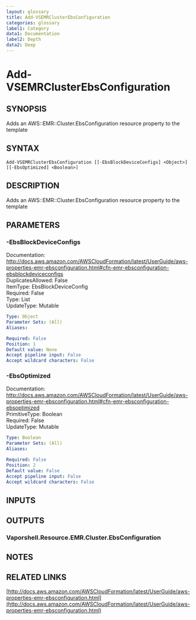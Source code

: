 ```yaml
---
layout: glossary
title: Add-VSEMRClusterEbsConfiguration
categories: glossary
label1: Category
data1: Documentation
label2: Depth
data2: Deep
---
```


# Add-VSEMRClusterEbsConfiguration

## SYNOPSIS
Adds an AWS::EMR::Cluster.EbsConfiguration resource property to the template

## SYNTAX

```
Add-VSEMRClusterEbsConfiguration [[-EbsBlockDeviceConfigs] <Object>] [[-EbsOptimized] <Boolean>]
```

## DESCRIPTION
Adds an AWS::EMR::Cluster.EbsConfiguration resource property to the template

## PARAMETERS

### -EbsBlockDeviceConfigs
Documentation: http://docs.aws.amazon.com/AWSCloudFormation/latest/UserGuide/aws-properties-emr-ebsconfiguration.html#cfn-emr-ebsconfiguration-ebsblockdeviceconfigs    
DuplicatesAllowed: False    
ItemType: EbsBlockDeviceConfig    
Required: False    
Type: List    
UpdateType: Mutable

```yaml
Type: Object
Parameter Sets: (All)
Aliases: 

Required: False
Position: 1
Default value: None
Accept pipeline input: False
Accept wildcard characters: False
```

### -EbsOptimized
Documentation: http://docs.aws.amazon.com/AWSCloudFormation/latest/UserGuide/aws-properties-emr-ebsconfiguration.html#cfn-emr-ebsconfiguration-ebsoptimized    
PrimitiveType: Boolean    
Required: False    
UpdateType: Mutable

```yaml
Type: Boolean
Parameter Sets: (All)
Aliases: 

Required: False
Position: 2
Default value: False
Accept pipeline input: False
Accept wildcard characters: False
```

## INPUTS

## OUTPUTS

### Vaporshell.Resource.EMR.Cluster.EbsConfiguration

## NOTES

## RELATED LINKS

[http://docs.aws.amazon.com/AWSCloudFormation/latest/UserGuide/aws-properties-emr-ebsconfiguration.html](http://docs.aws.amazon.com/AWSCloudFormation/latest/UserGuide/aws-properties-emr-ebsconfiguration.html)

